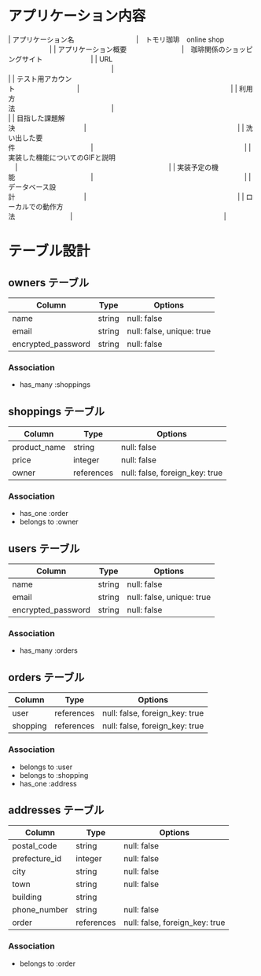 # アプリケーション内容


| アプリケーション名　　　　　　　　　|　トモリ珈琲　online shop    　　　　　　|
| アプリケーション概要　　　　　　　　|　珈琲関係のショッピングサイト　　　　　　　|
| URL  　　　　　　　　　　　　　　　|　　　　　　　　　　　　　　　　　　　　　　|
| テスト用アカウント　　　　　　　　　|　　　　　　　　　　　　　　　　　　　　　　|
| 利用方法　　　　　　　　　　　　　　|　　　　　　　　　　　　　　　　　　　　　　|
| 目指した課題解決　　　　　　　　　　|　　　　　　　　　　　　　　　　　　　　　　|
| 洗い出した要件　　　　　　　　　　　|　　　　　　　　　　　　　　　　　　　　　　|
| 実装した機能についてのGIFと説明  　|　　　　　　　　　　　　　　　　　　　　　　|
| 実装予定の機能　　　　　　　　　　　|　　　　　　　　　　　　　　　　　　　　　　|
| データベース設計　　　　　　　　　　|　　　　　　　　　　　　　　　　　　　　　　|
| ローカルでの動作方法　　　　　　　　|　　　　　　　　　　　　　　　　　　　　　　|















# テーブル設計



 ## owners テーブル

| Column             | Type   | Options                   |
| ------------------ | ------ | ------------------------- |
| name               | string | null: false               |
| email              | string | null: false, unique: true |
| encrypted_password | string | null: false               |

### Association

- has_many   :shoppings



## shoppings テーブル

| Column                 | Type       | Options                        |
| ---------------------- | ---------- | ------------------------------ |
| product_name           | string     | null: false                    |
| price                  | integer    | null: false                    |
| owner                  | references | null: false, foreign_key: true |

### Association

- has_one    :order
- belongs to   :owner




## users テーブル

| Column             | Type   | Options                   |
| ------------------ | ------ | ------------------------- |
| name               | string | null: false               |
| email              | string | null: false, unique: true |
| encrypted_password | string | null: false               |

### Association

- has_many   :orders



## orders テーブル

| Column     | Type       | Options                        |
| ---------- | ---------- | ------------------------------ |
| user       | references | null: false, foreign_key: true |
| shopping   | references | null: false, foreign_key: true |

### Association

- belongs to :user
- belongs to :shopping
- has_one    :address



## addresses テーブル

| Column            | Type       | Options                        |
| ----------------- | ---------- | ------------------------------ |
| postal_code       | string     | null: false                    |
| prefecture_id     | integer    | null: false                    |
| city              | string     | null: false                    |
| town              | string     | null: false                    |
| building          | string     |
| phone_number      | string     | null: false                    |
| order             | references | null: false, foreign_key: true |

### Association

- belongs to :order







